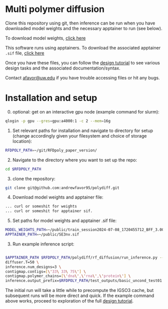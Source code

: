 # Multi polymer diffusion

Clone this repository using git, then inference can be run when you have downloaded model weights and the necessary apptainer to run (see below).

To download model weights, [click here](https://files.ipd.uw.edu/afavor/train_session2024-07-08_1720455712_BFF_3.00.pt)

This software runs using apptainers. To download the associated apptainer `.sif` file, [click here](https://files.ipd.uw.edu/afavor/SE3nv.sif)

Once you have these files, you can follow the [design tutorial](https://github.com/andrewfavor95/polydiff/blob/main/RFDpoly_tutorial.pdf) to see various design tasks and the associated documentation/syntax.

Contact afavor@uw.edu if you have trouble accessing files or hit any bugs.



# Installation and setup

0. optional: get on an interactive gpu node (example command for slurm):
```Bash
qlogin -p gpu --gres=gpu:a4000:1 -c 2 --mem=16g
```

1. Set relevant paths for installation and navigate to directory for setup (change accordingly given your filesystem and choice of storage location):
```Bash
RFDPOLY_PATH=~/git/RFDpoly_paper_version/

```
2. Navigate to the directory where you want to set up the repo:
```Bash
cd $RFDPOLY_PATH
```

3. clone the repository:
```Bash
git clone git@github.com:andrewfavor95/polydiff.git
```

4. Download model weights and apptainer file:
```Bash
... curl or someshit for weights
... curl or someshit for apptainer sif.
```

5. Set paths for model weights and apptainer .sif file:
```Bash
MODEL_WEIGHTS_PATH=~/public/train_session2024-07-08_1720455712_BFF_3.00.pt
APPTAINER_PATH=~/public/SE3nv.sif
```


3. Run example inference script:
```Bash

$APPTAINER_PATH $RFDPOLY_PATH/polydiff/rf_diffusion/run_inference.py --config-name=multi_polymer \
diffuser.T=50 \
inference.num_designs=3 \
contigmap.contigs=[\'33\ 33\ 75\'] \
contigmap.polymer_chains=[\'dna\',\'rna\',\'protein\'] \
inference.output_prefix=$RFDPOLY_PATH/test_outputs/basic_uncond_test01


```
The initial run will take a little while to precompute the IGSO3 cache, but subsequent runs will be more direct and quick.
If the example command above works, proceed to exploration of the full [design tutorial](https://github.com/andrewfavor95/polydiff/blob/main/RFDpoly_tutorial.pdf).


